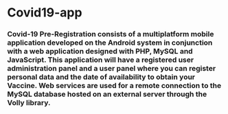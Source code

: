 # Covid19-app
### Covid-19 Pre-Registration consists of a multiplatform mobile application developed on the Android system in conjunction with a web application designed with PHP, MySQL and JavaScript. This application will have a registered user administration panel and a user panel where you can register personal data and the date of availability to obtain your Vaccine. Web services are used for a remote connection to the MySQL database hosted on an external server through the Volly library.
